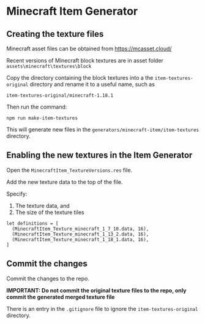 # Minecraft Item Generator

## Creating the texture files

Minecraft asset files can be obtained from https://mcasset.cloud/

Recent versions of Minecraft block textures are in asset folder `assets\minecraft\textures\block`

Copy the directory containing the block textures into a the `item-textures-original` directory and rename it to a useful name, such as

```
item-textures-original/minecraft-1.18.1
```

Then run the command:

```
npm run make-item-textures
```

This will generate new files in the `generators/minecraft-item/item-textures` directory.

## Enabling the new textures in the Item Generator

Open the `MinecraftItem_TextureVersions.res` file.

Add the new texture data to the top of the file.

Specify:

1. The texture data, and
2. The size of the texture tiles

```res
let definitions = [
  (MinecraftItem_Texture_minecraft_1_7_10.data, 16),
  (MinecraftItem_Texture_minecraft_1_13_2.data, 16),
  (MinecraftItem_Texture_minecraft_1_18_1.data, 16),
]
```

## Commit the changes

Commit the changes to the repo.

**IMPORTANT: Do not commit the original texture files to the repo, only commit the generated merged texture file**

There is an entry in the `.gitignore` file to ignore the `item-textures-original` directory.
